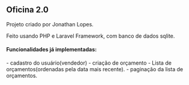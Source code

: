 <h2>Oficina 2.0</h2>
Projeto criado por Jonathan Lopes.
<p>Feito usando PHP e Laravel Framework, com banco de dados sqlite.</p>
<h4>Funcionalidades já implementadas:</h4>
- cadastro do usuário(vendedor)
- criação de orçamento
- Lista de orçamentos(ordenadas pela data mais recente).
- paginação da lista de orçamentos.
